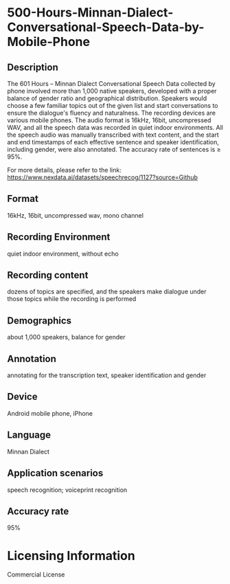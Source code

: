 # 500-Hours-Minnan-Dialect-Conversational-Speech-Data-by-Mobile-Phone

## Description
The 601 Hours – Minnan Dialect Conversational Speech Data collected by phone involved more than 1,000 native speakers, developed with a proper balance of gender ratio and geographical distribution. Speakers would choose a few familiar topics out of the given list and start conversations to ensure the dialogue's fluency and naturalness. The recording devices are various mobile phones. The audio format is 16kHz, 16bit, uncompressed WAV, and all the speech data was recorded in quiet indoor environments. All the speech audio was manually transcribed with text content, and the start and end timestamps of each effective sentence and speaker identification, including gender, were also annotated. The accuracy rate of sentences is ≥ 95%.

For more details, please refer to the link: https://www.nexdata.ai/datasets/speechrecog/1127?source=Github

## Format
16kHz, 16bit, uncompressed wav, mono channel

## Recording Environment
quiet indoor environment, without echo

## Recording content
dozens of topics are specified, and the speakers make dialogue under those topics while the recording is performed

## Demographics
about 1,000 speakers, balance for gender

## Annotation
annotating for the transcription text, speaker identification and gender

## Device
Android mobile phone, iPhone

## Language
Minnan Dialect

## Application scenarios
speech recognition; voiceprint recognition

## Accuracy rate
95%

# Licensing Information
Commercial License
